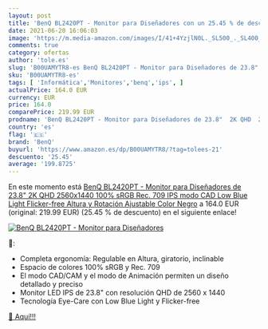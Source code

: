 ```yaml
---
layout: post
title: 'BenQ BL2420PT - Monitor para Diseñadores con un 25.45 % de descuento'
date: 2021-06-20 16:06:03
image: 'https://m.media-amazon.com/images/I/41+4YzjlN0L._SL500_._SL400_.jpg'
comments: true
category: ofertas
author: 'tole.es'
slug: 'B00UAMYTR8-es BenQ BL2420PT - Monitor para Diseñadores de 23.8" 2K QHD...'
sku: 'B00UAMYTR8-es'
tags: [ 'Informática','Monitores','benq','ips', ]
actualPrice: 164.0 EUR
currency: EUR
price: 164.0
comparePrice: 219.99 EUR
prodname: 'BenQ BL2420PT - Monitor para Diseñadores de 23.8"  2K QHD  2560x1440  100% sRGB  Rec. 709  IPS  modo CAD  Low Blue Light   Flicker-free  Altura y Rotación Ajustable   Color Negro'
country: 'es'
flag: '🇪🇸'
brand: 'BenQ'
buyurl: 'https://www.amazon.es/dp/B00UAMYTR8/?tag=tolees-21'
descuento: '25.45'
average: '199.8725'
---
```


En este momento está [BenQ BL2420PT - Monitor para Diseñadores de 23.8"  2K QHD  2560x1440  100% sRGB  Rec. 709  IPS  modo CAD  Low Blue Light   Flicker-free  Altura y Rotación Ajustable   Color Negro](https://www.amazon.es/dp/B00UAMYTR8/?tag=tolees-21) a 164.0 EUR (original: 219.99 EUR) (25.45 %  de descuento) en el siguiente enlace!

[![BenQ BL2420PT - Monitor para Diseñadores](https://m.media-amazon.com/images/I/41+4YzjlN0L._SL500_._SL400_.jpg)](https://www.amazon.es/dp/B00UAMYTR8/?tag=tolees-21)

🔎:

- Completa ergonomía: Regulable en Altura, giratorio, inclinable
- Espacio de colores 100% sRGB y Rec. 709
- El modo CAD/CAM y el modo de Animación permiten un diseño detallado y preciso
- Monitor LED IPS de 23.8" con resolución QHD de 2560 x 1440
- Tecnología Eye-Care con Low Blue Light y Flicker-free

[🛒 Aquí!!!](https://www.amazon.es/dp/B00UAMYTR8/?tag=tolees-21)

